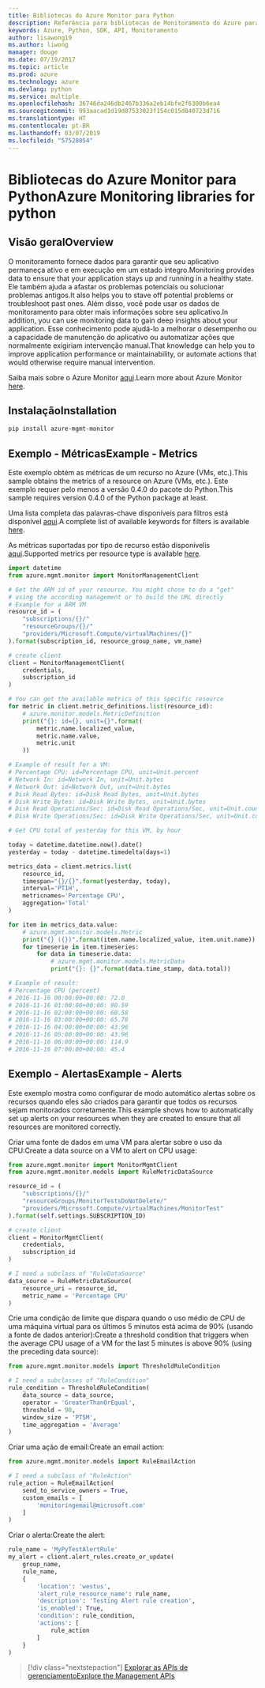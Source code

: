 ```yaml
---
title: Bibliotecas do Azure Monitor para Python
description: Referência para bibliotecas de Monitoramento do Azure para Python
keywords: Azure, Python, SDK, API, Monitoramento
author: lisawong19
ms.author: liwong
manager: douge
ms.date: 07/19/2017
ms.topic: article
ms.prod: azure
ms.technology: azure
ms.devlang: python
ms.service: multiple
ms.openlocfilehash: 36746da246db2467b336a2eb14bfe2f6300b6ea4
ms.sourcegitcommit: 993aacad1d19d87533023f154c015d840723d716
ms.translationtype: HT
ms.contentlocale: pt-BR
ms.lasthandoff: 03/07/2019
ms.locfileid: "57528054"
---
```

# <a name="azure-monitoring-libraries-for-python"></a><span data-ttu-id="bd37e-104">Bibliotecas do Azure Monitor para Python</span><span class="sxs-lookup"><span data-stu-id="bd37e-104">Azure Monitoring libraries for python</span></span>

## <a name="overview"></a><span data-ttu-id="bd37e-105">Visão geral</span><span class="sxs-lookup"><span data-stu-id="bd37e-105">Overview</span></span> 
<span data-ttu-id="bd37e-106">O monitoramento fornece dados para garantir que seu aplicativo permaneça ativo e em execução em um estado íntegro.</span><span class="sxs-lookup"><span data-stu-id="bd37e-106">Monitoring provides data to ensure that your application stays up and running in a healthy state.</span></span> <span data-ttu-id="bd37e-107">Ele também ajuda a afastar os problemas potenciais ou solucionar problemas antigos.</span><span class="sxs-lookup"><span data-stu-id="bd37e-107">It also helps you to stave off potential problems or troubleshoot past ones.</span></span> <span data-ttu-id="bd37e-108">Além disso, você pode usar os dados de monitoramento para obter mais informações sobre seu aplicativo.</span><span class="sxs-lookup"><span data-stu-id="bd37e-108">In addition, you can use monitoring data to gain deep insights about your application.</span></span> <span data-ttu-id="bd37e-109">Esse conhecimento pode ajudá-lo a melhorar o desempenho ou a capacidade de manutenção do aplicativo ou automatizar ações que normalmente exigiriam intervenção manual.</span><span class="sxs-lookup"><span data-stu-id="bd37e-109">That knowledge can help you to improve application performance or maintainability, or automate actions that would otherwise require manual intervention.</span></span>

<span data-ttu-id="bd37e-110">Saiba mais sobre o Azure Monitor [aqui](https://docs.microsoft.com/azure/monitoring-and-diagnostics/monitoring-overview-azure-monitor).</span><span class="sxs-lookup"><span data-stu-id="bd37e-110">Learn more about Azure Monitor [here](https://docs.microsoft.com/azure/monitoring-and-diagnostics/monitoring-overview-azure-monitor).</span></span> 

## <a name="installation"></a><span data-ttu-id="bd37e-111">Instalação</span><span class="sxs-lookup"><span data-stu-id="bd37e-111">Installation</span></span>
```bash
pip install azure-mgmt-monitor
```

## <a name="example---metrics"></a><span data-ttu-id="bd37e-112">Exemplo - Métricas</span><span class="sxs-lookup"><span data-stu-id="bd37e-112">Example - Metrics</span></span>
<span data-ttu-id="bd37e-113">Este exemplo obtém as métricas de um recurso no Azure (VMs, etc.).</span><span class="sxs-lookup"><span data-stu-id="bd37e-113">This sample obtains the metrics of a resource on Azure (VMs, etc.).</span></span> <span data-ttu-id="bd37e-114">Este exemplo requer pelo menos a versão 0.4.0 do pacote do Python.</span><span class="sxs-lookup"><span data-stu-id="bd37e-114">This sample requires version 0.4.0 of the Python package at least.</span></span>

<span data-ttu-id="bd37e-115">Uma lista completa das palavras-chave disponíveis para filtros está disponível [aqui](https://msdn.microsoft.com/library/azure/mt743622.aspx).</span><span class="sxs-lookup"><span data-stu-id="bd37e-115">A complete list of available keywords for filters is available [here](https://msdn.microsoft.com/library/azure/mt743622.aspx).</span></span>

<span data-ttu-id="bd37e-116">As métricas suportadas por tipo de recurso estão disponívelis [aqui](https://docs.microsoft.com/azure/monitoring-and-diagnostics/monitoring-supported-metrics).</span><span class="sxs-lookup"><span data-stu-id="bd37e-116">Supported metrics per resource type is available [here](https://docs.microsoft.com/azure/monitoring-and-diagnostics/monitoring-supported-metrics).</span></span>

```python
import datetime
from azure.mgmt.monitor import MonitorManagementClient

# Get the ARM id of your resource. You might chose to do a "get"
# using the according management or to build the URL directly
# Example for a ARM VM
resource_id = (
    "subscriptions/{}/"
    "resourceGroups/{}/"
    "providers/Microsoft.Compute/virtualMachines/{}"
).format(subscription_id, resource_group_name, vm_name)

# create client
client = MonitorManagementClient(
    credentials,
    subscription_id
)

# You can get the available metrics of this specific resource
for metric in client.metric_definitions.list(resource_id):
    # azure.monitor.models.MetricDefinition
    print("{}: id={}, unit={}".format(
        metric.name.localized_value,
        metric.name.value,
        metric.unit
    ))

# Example of result for a VM:
# Percentage CPU: id=Percentage CPU, unit=Unit.percent
# Network In: id=Network In, unit=Unit.bytes
# Network Out: id=Network Out, unit=Unit.bytes
# Disk Read Bytes: id=Disk Read Bytes, unit=Unit.bytes
# Disk Write Bytes: id=Disk Write Bytes, unit=Unit.bytes
# Disk Read Operations/Sec: id=Disk Read Operations/Sec, unit=Unit.count_per_second
# Disk Write Operations/Sec: id=Disk Write Operations/Sec, unit=Unit.count_per_second

# Get CPU total of yesterday for this VM, by hour

today = datetime.datetime.now().date()
yesterday = today - datetime.timedelta(days=1)

metrics_data = client.metrics.list(
    resource_id,
    timespan="{}/{}".format(yesterday, today),
    interval='PT1H',
    metricnames='Percentage CPU',
    aggregation='Total'
)

for item in metrics_data.value:
    # azure.mgmt.monitor.models.Metric
    print("{} ({})".format(item.name.localized_value, item.unit.name))
    for timeserie in item.timeseries:
        for data in timeserie.data:
            # azure.mgmt.monitor.models.MetricData
            print("{}: {}".format(data.time_stamp, data.total))

# Example of result:
# Percentage CPU (percent)
# 2016-11-16 00:00:00+00:00: 72.0
# 2016-11-16 01:00:00+00:00: 90.59
# 2016-11-16 02:00:00+00:00: 60.58
# 2016-11-16 03:00:00+00:00: 65.78
# 2016-11-16 04:00:00+00:00: 43.96
# 2016-11-16 05:00:00+00:00: 43.96
# 2016-11-16 06:00:00+00:00: 114.9
# 2016-11-16 07:00:00+00:00: 45.4
```

## <a name="example---alerts"></a><span data-ttu-id="bd37e-117">Exemplo - Alertas</span><span class="sxs-lookup"><span data-stu-id="bd37e-117">Example - Alerts</span></span>
<span data-ttu-id="bd37e-118">Este exemplo mostra como configurar de modo automático alertas sobre os recursos quando eles são criados para garantir que todos os recursos sejam monitorados corretamente.</span><span class="sxs-lookup"><span data-stu-id="bd37e-118">This example shows how to automatically set up alerts on your resources when they are created to ensure that all resources are monitored correctly.</span></span>

<span data-ttu-id="bd37e-119">Criar uma fonte de dados em uma VM para alertar sobre o uso da CPU:</span><span class="sxs-lookup"><span data-stu-id="bd37e-119">Create a data source on a VM to alert on CPU usage:</span></span>
```python
from azure.mgmt.monitor import MonitorMgmtClient
from azure.mgmt.monitor.models import RuleMetricDataSource

resource_id = (
    "subscriptions/{}/"
    "resourceGroups/MonitorTestsDoNotDelete/"
    "providers/Microsoft.Compute/virtualMachines/MonitorTest"
).format(self.settings.SUBSCRIPTION_ID)

# create client
client = MonitorMgmtClient(
    credentials,
    subscription_id
)

# I need a subclass of "RuleDataSource"
data_source = RuleMetricDataSource(
    resource_uri = resource_id,
    metric_name = 'Percentage CPU'
)
```
<span data-ttu-id="bd37e-120">Crie uma condição de limite que dispara quando o uso médio de CPU de uma máquina virtual para os últimos 5 minutos está acima de 90% (usando a fonte de dados anterior):</span><span class="sxs-lookup"><span data-stu-id="bd37e-120">Create a threshold condition that triggers when the average CPU usage of a VM for the last 5 minutes is above 90% (using the preceding data source):</span></span>
```python
from azure.mgmt.monitor.models import ThresholdRuleCondition

# I need a subclasses of "RuleCondition"
rule_condition = ThresholdRuleCondition(
    data_source = data_source,
    operator = 'GreaterThanOrEqual',
    threshold = 90,
    window_size = 'PT5M',
    time_aggregation = 'Average'
)
```

<span data-ttu-id="bd37e-121">Criar uma ação de email:</span><span class="sxs-lookup"><span data-stu-id="bd37e-121">Create an email action:</span></span>
```python
from azure.mgmt.monitor.models import RuleEmailAction

# I need a subclass of "RuleAction"
rule_action = RuleEmailAction(
    send_to_service_owners = True,
    custom_emails = [
        'monitoringemail@microsoft.com'
    ]
)
```

<span data-ttu-id="bd37e-122">Criar o alerta:</span><span class="sxs-lookup"><span data-stu-id="bd37e-122">Create the alert:</span></span>
```python
rule_name = 'MyPyTestAlertRule'
my_alert = client.alert_rules.create_or_update(
    group_name,
    rule_name,
    {
        'location': 'westus',
        'alert_rule_resource_name': rule_name,
        'description': 'Testing Alert rule creation',
        'is_enabled': True,
        'condition': rule_condition,
        'actions': [
            rule_action
        ]
    }
)
```
> [!div class="nextstepaction"]
> [<span data-ttu-id="bd37e-123">Explorar as APIs de gerenciamento</span><span class="sxs-lookup"><span data-stu-id="bd37e-123">Explore the Management APIs</span></span>](/python/api/overview/azure/monitoring/management)
